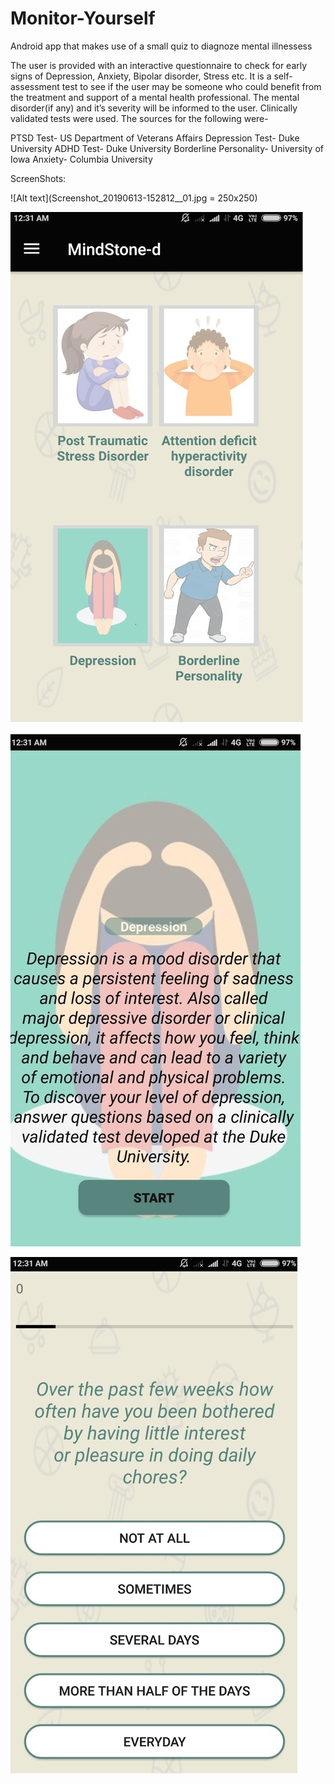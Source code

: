 # Monitor-Yourself
Android app that makes use of a small quiz to diagnoze mental illnessess 

The user is provided with an interactive questionnaire to check for early signs of Depression, Anxiety, Bipolar disorder, Stress etc. It is
a self-assessment test to see if the user may be someone who could benefit from the treatment and support of a mental health professional.
The mental disorder(if any) and it’s severity will be informed to the user.
Clinically validated tests were used. The sources for the following were- 

PTSD Test- US Department of Veterans Affairs
Depression Test- Duke University
ADHD Test- Duke University
Borderline Personality- University of Iowa
Anxiety- Columbia University

ScreenShots:

![Alt text](Screenshot_20190613-152812__01.jpg = 250x250)



![Alt text](Screenshot_20190613-152819__01.jpg?raw=true "First Page")



![Alt text](Screenshot_20190613-152826__01.jpg?raw=true "First Page")



![Alt text](Screenshot_20190613-152835__01.jpg?raw=true "First Page")


